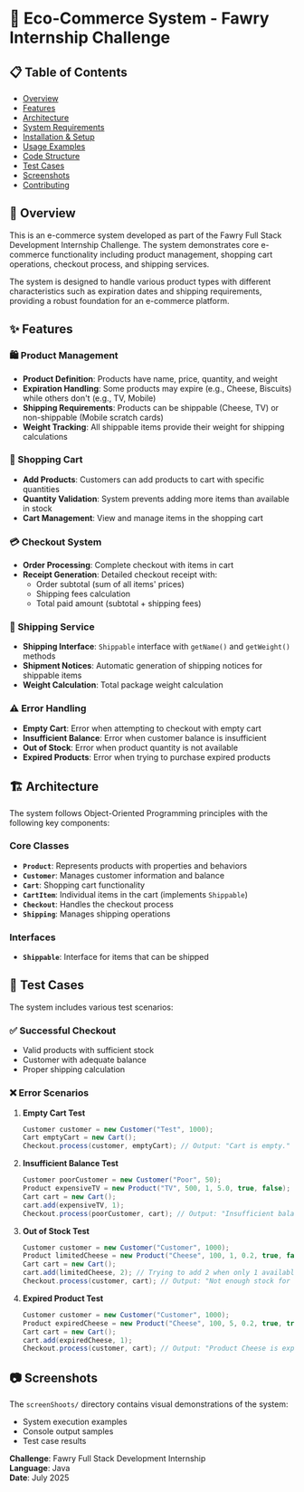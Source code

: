 # 🛒 Eco-Commerce System - Fawry Internship Challenge

## 📋 Table of Contents
- [Overview](#overview)
- [Features](#features)
- [Architecture](#architecture)
- [System Requirements](#system-requirements)
- [Installation & Setup](#installation--setup)
- [Usage Examples](#usage-examples)
- [Code Structure](#code-structure)
- [Test Cases](#test-cases)
- [Screenshots](#screenshots)
- [Contributing](#contributing)

## 🌟 Overview

This is an e-commerce system developed as part of the Fawry Full Stack Development Internship Challenge. The system demonstrates core e-commerce functionality including product management, shopping cart operations, checkout process, and shipping services.

The system is designed to handle various product types with different characteristics such as expiration dates and shipping requirements, providing a robust foundation for an e-commerce platform.

## ✨ Features

### 🛍️ Product Management
- **Product Definition**: Products have name, price, quantity, and weight
- **Expiration Handling**: Some products may expire (e.g., Cheese, Biscuits) while others don't (e.g., TV, Mobile)
- **Shipping Requirements**: Products can be shippable (Cheese, TV) or non-shippable (Mobile scratch cards)
- **Weight Tracking**: All shippable items provide their weight for shipping calculations

### 🛒 Shopping Cart
- **Add Products**: Customers can add products to cart with specific quantities
- **Quantity Validation**: System prevents adding more items than available in stock
- **Cart Management**: View and manage items in the shopping cart

### 💳 Checkout System
- **Order Processing**: Complete checkout with items in cart
- **Receipt Generation**: Detailed checkout receipt with:
  - Order subtotal (sum of all items' prices)
  - Shipping fees calculation
  - Total paid amount (subtotal + shipping fees)

### 🚚 Shipping Service
- **Shipping Interface**: `Shippable` interface with `getName()` and `getWeight()` methods
- **Shipment Notices**: Automatic generation of shipping notices for shippable items
- **Weight Calculation**: Total package weight calculation

### ⚠️ Error Handling
- **Empty Cart**: Error when attempting to checkout with empty cart
- **Insufficient Balance**: Error when customer balance is insufficient
- **Out of Stock**: Error when product quantity is not available
- **Expired Products**: Error when trying to purchase expired products

## 🏗️ Architecture

The system follows Object-Oriented Programming principles with the following key components:

### Core Classes
- **`Product`**: Represents products with properties and behaviors
- **`Customer`**: Manages customer information and balance
- **`Cart`**: Shopping cart functionality
- **`CartItem`**: Individual items in the cart (implements `Shippable`)
- **`Checkout`**: Handles the checkout process
- **`Shipping`**: Manages shipping operations

### Interfaces
- **`Shippable`**: Interface for items that can be shipped




## 🧪 Test Cases

The system includes various test scenarios:

### ✅ Successful Checkout
- Valid products with sufficient stock
- Customer with adequate balance
- Proper shipping calculation

### ❌ Error Scenarios
1. **Empty Cart Test**
   ```java
   Customer customer = new Customer("Test", 1000);
   Cart emptyCart = new Cart();
   Checkout.process(customer, emptyCart); // Output: "Cart is empty."
   ```

2. **Insufficient Balance Test**
   ```java
   Customer poorCustomer = new Customer("Poor", 50);
   Product expensiveTV = new Product("TV", 500, 1, 5.0, true, false);
   Cart cart = new Cart();
   cart.add(expensiveTV, 1);
   Checkout.process(poorCustomer, cart); // Output: "Insufficient balance."
   ```

3. **Out of Stock Test**
   ```java
   Customer customer = new Customer("Customer", 1000);
   Product limitedCheese = new Product("Cheese", 100, 1, 0.2, true, false);
   Cart cart = new Cart();
   cart.add(limitedCheese, 2); // Trying to add 2 when only 1 available
   Checkout.process(customer, cart); // Output: "Not enough stock for Cheese"
   ```

4. **Expired Product Test**
   ```java
   Customer customer = new Customer("Customer", 1000);
   Product expiredCheese = new Product("Cheese", 100, 5, 0.2, true, true);
   Cart cart = new Cart();
   cart.add(expiredCheese, 1);
   Checkout.process(customer, cart); // Output: "Product Cheese is expired."
   ```

## 📷 Screenshots

The `screenShoots/` directory contains visual demonstrations of the system:
- System execution examples
- Console output samples
- Test case results


**Challenge**: Fawry Full Stack Development Internship  
**Language**: Java  
**Date**: July 2025
